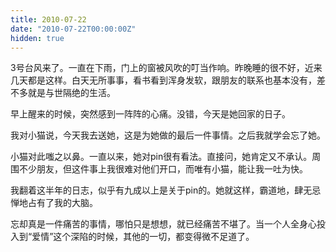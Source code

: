 ```yaml
---
title: 2010-07-22
date: "2010-07-22T00:00:00Z"
hidden: true
---
```

3号台风来了。一直在下雨，门上的窗被风吹的叮当作响。昨晚睡的很不好，近来几天都是这样。白天无所事事，看书看到浑身发软，跟朋友的联系也基本没有，差不多就是与世隔绝的生活。

早上醒来的时候，突然感到一阵阵的心痛。没错，今天是她回家的日子。

我对小猫说，今天我去送她，这是为她做的最后一件事情。之后我就学会忘了她。

小猫对此嗤之以鼻。一直以来，她对pin很有看法。直接问，她肯定又不承认。周围不少朋友，但这件事上我很难对他们开口，而唯有小猫，能让我一吐为快。

我翻着这半年的日志，似乎有九成以上是关于pin的。她就这样，霸道地，肆无忌惮地占有了我的大脑。

忘却真是一件痛苦的事情，哪怕只是想想，就已经痛苦不堪了。当一个人全身心投入到“爱情”这个深陷的时候，其他的一切，都变得微不足道了。